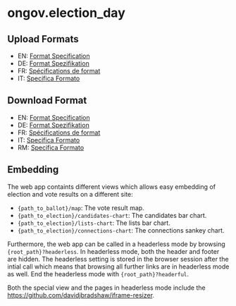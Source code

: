 # ongov.election_day

## Upload Formats

- EN: [Format Specification](format_en.md)
- DE: [Format Spezifikation](format_de.md)
- FR: [Spécifications de format](format_fr.md)
- IT: [Specifica Formato](format_election_it.md)

## Download Format

- EN: [Format Specification](open_data_en.md)
- DE: [Format Spezifikation](open_data_de.md)
- FR: [Spécifications de format](open_data_fr.md)
- IT: [Specifica Formato](open_data_election_it.md)
- RM: [Specifica Formato](open_data_election_rm.md)

## Embedding

The web app containts different views which allows easy embedding of election
and vote results on a different site:

-   `{path_to_ballot}/map`: The vote result map.
-   `{path_to_election}/candidates-chart`: The candidates bar chart.
-   `{path_to_election}/lists-chart`: The lists bar chart.
-   `{path_to_election}/connections-chart`: The connections sankey chart.

Furthermore, the web app can be called in a headerless mode by browsing
`{root_path}?headerless`. In headerless mode, both the header and footer are
hidden. The headerless setting is stored in the browser session after the
intial call which means that browsing all further links are in headerless mode
as well. End the headerless mode with `{root_path}?headerful`.

Both the special view and the pages in headerless mode include the
https://github.com/davidjbradshaw/iframe-resizer.
